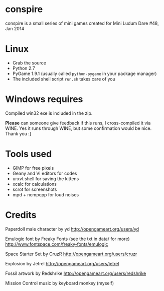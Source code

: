 conspire
========

conspire is a small series of mini games created for Mini Ludum Dare #48, Jan 2014

# Linux

* Grab the source
* Python 2.7
* PyGame 1.9.1 (usually called `python-pygame` in your package manager)
* The included shell script `run.sh` takes care of you

# Windows requires

Compiled win32 exe is included in the zip.

**Please** can someone give feedback if this runs, I cross-compiled it via WINE. Yes it runs through WINE, but some confirmation would be nice. Thank you :]

# Tools used

* GIMP for free pixels
* Geany and VI editors for codes
* urxvt shell for saving the kittens
* xcalc for calculations
* scrot for screenshots
* mpd + ncmpcpp for loud noises

# Credits

Paperdoll male character by yd
http://opengameart.org/users/yd

Emulogic font by Freaky Fonts (see the txt in data/ for more)
http://www.fontspace.com/freaky-fonts/emulogic

Space Starter Set by CruzR
http://opengameart.org/users/cruzr

Explosion by Jetrel
http://opengameart.org/users/jetrel

Fossil artwork by Redshrike
http://opengameart.org/users/redshrike

Mission Control music by keyboard monkey (myself)
